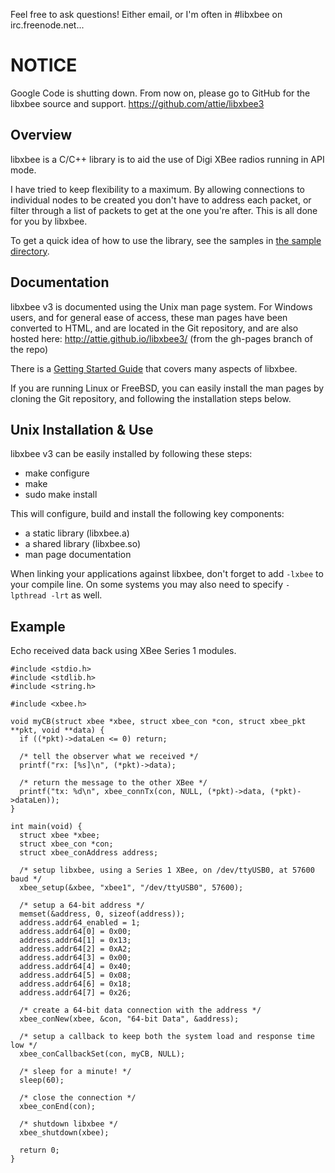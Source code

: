 Feel free to ask questions! Either email, or I'm often in #libxbee on irc.freenode.net...

# NOTICE #
Google Code is shutting down. From now on, please go to GitHub for the libxbee source and support.
https://github.com/attie/libxbee3

## Overview ##
libxbee is a C/C++ library is to aid the use of Digi XBee radios running in API mode.

I have tried to keep flexibility to a maximum. By allowing connections to individual nodes to be created you don't have to address each packet, or filter through a list of packets to get at the one you're after. This is all done for you by libxbee.

To get a quick idea of how to use the library, see the samples in [the sample directory](http://code.google.com/p/libxbee/source/browse/?repo=libxbee-v3#git%2Fsample).

## Documentation ##
libxbee v3 is documented using the Unix man page system. For Windows users, and for general ease of access, these man pages have been converted to HTML, and are located in the Git repository, and are also hosted here: http://attie.github.io/libxbee3/ (from the gh-pages branch of the repo)

There is a [Getting Started Guide](http://attie.co.uk/libxbee/getting_started/) that covers many aspects of libxbee.

If you are running Linux or FreeBSD, you can easily install the man pages by cloning the Git repository, and following the installation steps below.

## Unix Installation & Use ##
libxbee v3 can be easily installed by following these steps:
  * make configure
  * make
  * sudo make install

This will configure, build and install the following key components:
  * a static library (libxbee.a)
  * a shared library (libxbee.so)
  * man page documentation

When linking your applications against libxbee, don't forget to add `-lxbee` to your compile line. On some systems you may also need to specify `-lpthread -lrt` as well.

## Example ##
Echo received data back using XBee Series 1 modules.
```
#include <stdio.h>
#include <stdlib.h>
#include <string.h>

#include <xbee.h>

void myCB(struct xbee *xbee, struct xbee_con *con, struct xbee_pkt **pkt, void **data) {
  if ((*pkt)->dataLen <= 0) return;
  
  /* tell the observer what we received */
  printf("rx: [%s]\n", (*pkt)->data);
  
  /* return the message to the other XBee */
  printf("tx: %d\n", xbee_connTx(con, NULL, (*pkt)->data, (*pkt)->dataLen));
}

int main(void) {
  struct xbee *xbee;
  struct xbee_con *con;
  struct xbee_conAddress address;
  
  /* setup libxbee, using a Series 1 XBee, on /dev/ttyUSB0, at 57600 baud */
  xbee_setup(&xbee, "xbee1", "/dev/ttyUSB0", 57600);
  
  /* setup a 64-bit address */
  memset(&address, 0, sizeof(address));
  address.addr64_enabled = 1;
  address.addr64[0] = 0x00;
  address.addr64[1] = 0x13;
  address.addr64[2] = 0xA2;
  address.addr64[3] = 0x00;
  address.addr64[4] = 0x40;
  address.addr64[5] = 0x08;
  address.addr64[6] = 0x18;
  address.addr64[7] = 0x26;
  
  /* create a 64-bit data connection with the address */
  xbee_conNew(xbee, &con, "64-bit Data", &address);
  
  /* setup a callback to keep both the system load and response time low */
  xbee_conCallbackSet(con, myCB, NULL);
  
  /* sleep for a minute! */
  sleep(60);
  
  /* close the connection */
  xbee_conEnd(con);
  
  /* shutdown libxbee */
  xbee_shutdown(xbee);
  
  return 0;
}
```